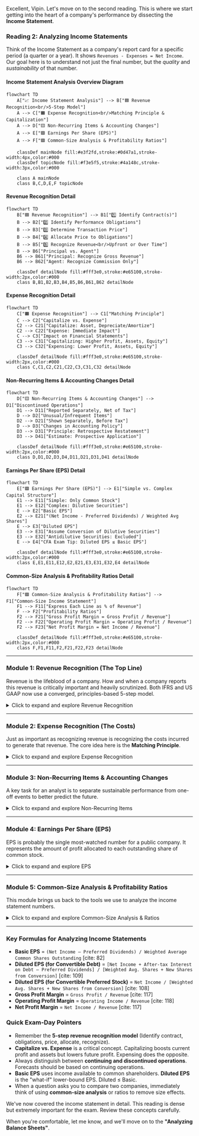 Excellent, Vipin. Let's move on to the second reading. This is where we start getting into the heart of a company's performance by dissecting the **Income Statement**.

### **Reading 2: Analyzing Income Statements**

Think of the Income Statement as a company's report card for a specific period (a quarter or a year). It shows `Revenues - Expenses = Net Income`. Our goal here is to understand not just the final number, but the *quality* and *sustainability* of that number.
#### **Income Statement Analysis Overview Diagram**
```mermaid
flowchart TD
    A["📈 Income Statement Analysis"] --> B["🟦 Revenue Recognition<br/>5-Step Model"]
    A --> C["🟧 Expense Recognition<br/>Matching Principle & Capitalization"]
    A --> D["🟨 Non-Recurring Items & Accounting Changes"]
    A --> E["🟩 Earnings Per Share (EPS)"]
    A --> F["🟪 Common-Size Analysis & Profitability Ratios"]

    classDef mainNode fill:#e3f2fd,stroke:#0d47a1,stroke-width:4px,color:#000
    classDef topicNode fill:#f3e5f5,stroke:#4a148c,stroke-width:3px,color:#000

    class A mainNode
    class B,C,D,E,F topicNode
```

#### **Revenue Recognition Detail**
```mermaid
flowchart TD
    B["🟦 Revenue Recognition"] --> B1["1️⃣ Identify Contract(s)"]
    B --> B2["2️⃣ Identify Performance Obligations"]
    B --> B3["3️⃣ Determine Transaction Price"]
    B --> B4["4️⃣ Allocate Price to Obligations"]
    B --> B5["5️⃣ Recognize Revenue<br/>Upfront or Over Time"]
    B --> B6["Principal vs. Agent"]
    B6 --> B61["Principal: Recognize Gross Revenue"]
    B6 --> B62["Agent: Recognize Commission Only"]

    classDef detailNode fill:#fff3e0,stroke:#e65100,stroke-width:2px,color:#000
    class B,B1,B2,B3,B4,B5,B6,B61,B62 detailNode
```

#### **Expense Recognition Detail**
```mermaid
flowchart TD
    C["🟧 Expense Recognition"] --> C1["Matching Principle"]
    C --> C2["Capitalize vs. Expense"]
    C2 --> C21["Capitalize: Asset, Depreciate/Amortize"]
    C2 --> C22["Expense: Immediate Impact"]
    C --> C3["Impact on Financial Statements"]
    C3 --> C31["Capitalizing: Higher Profit, Assets, Equity"]
    C3 --> C32["Expensing: Lower Profit, Assets, Equity"]

    classDef detailNode fill:#fff3e0,stroke:#e65100,stroke-width:2px,color:#000
    class C,C1,C2,C21,C22,C3,C31,C32 detailNode
```

#### **Non-Recurring Items & Accounting Changes Detail**
```mermaid
flowchart TD
    D["🟨 Non-Recurring Items & Accounting Changes"] --> D1["Discontinued Operations"]
    D1 --> D11["Reported Separately, Net of Tax"]
    D --> D2["Unusual/Infrequent Items"]
    D2 --> D21["Shown Separately, Before Tax"]
    D --> D3["Changes in Accounting Policy"]
    D3 --> D31["Principle: Retrospective Restatement"]
    D3 --> D41["Estimate: Prospective Application"]

    classDef detailNode fill:#fff3e0,stroke:#e65100,stroke-width:2px,color:#000
    class D,D1,D2,D3,D4,D11,D21,D31,D41 detailNode
```

#### **Earnings Per Share (EPS) Detail**
```mermaid
flowchart TD
    E["🟩 Earnings Per Share (EPS)"] --> E1["Simple vs. Complex Capital Structure"]
    E1 --> E11["Simple: Only Common Stock"]
    E1 --> E12["Complex: Dilutive Securities"]
    E --> E2["Basic EPS"]
    E2 --> E21["(Net Income - Preferred Dividends) / Weighted Avg Shares"]
    E --> E3["Diluted EPS"]
    E3 --> E31["Assume Conversion of Dilutive Securities"]
    E3 --> E32["Antidilutive Securities: Excluded"]
    E --> E4["CFA Exam Tip: Diluted EPS ≤ Basic EPS"]

    classDef detailNode fill:#fff3e0,stroke:#e65100,stroke-width:2px,color:#000
    class E,E1,E11,E12,E2,E21,E3,E31,E32,E4 detailNode
```

#### **Common-Size Analysis & Profitability Ratios Detail**
```mermaid
flowchart TD
    F["🟪 Common-Size Analysis & Profitability Ratios"] --> F1["Common-Size Income Statement"]
    F1 --> F11["Express Each Line as % of Revenue"]
    F --> F2["Profitability Ratios"]
    F2 --> F21["Gross Profit Margin = Gross Profit / Revenue"]
    F2 --> F22["Operating Profit Margin = Operating Profit / Revenue"]
    F2 --> F23["Net Profit Margin = Net Income / Revenue"]

    classDef detailNode fill:#fff3e0,stroke:#e65100,stroke-width:2px,color:#000
    class F,F1,F11,F2,F21,F22,F23 detailNode
```

-----

### **Module 1: Revenue Recognition (The Top Line)**

Revenue is the lifeblood of a company. How and when a company reports this revenue is critically important and heavily scrutinized. Both IFRS and US GAAP now use a converged, principles-based 5-step model.

<details>
<summary>Click to expand and explore Revenue Recognition</summary>

-----

**Core Principle:** Revenue is recognized when a company satisfies a performance obligation by transferring a promised good or service to a customer. [cite: 74] The amount recognized is what the company *expects to be entitled to receive*. [cite: 74, 76]

**The 5-Step Model for Recognizing Revenue:**

1.  **Identify the contract(s) with a customer.** [cite: 76] A contract is an agreement that creates enforceable rights and obligations. [cite: 76]
2.  **Identify the performance obligations in the contract.** A performance obligation is a promise to transfer a *distinct* good or service. [cite: 76]
3.  **Determine the transaction price.** This is the amount of consideration a company expects to receive. [cite: 76]
4.  **Allocate the transaction price to the performance obligations.** If a contract has multiple performance obligations, the price is allocated based on their standalone selling prices.
5.  **Recognize revenue when (or as) the entity satisfies a performance obligation.** [cite: 76]

<!-- end list -->

  * **Real-World Example (Indian Context):** Let's take **Tata Consultancy Services (TCS)** signing a ₹10 crore, 3-year contract with SBI.

      * **Step 1:** The signed contract exists.
      * **Step 2:** The contract involves building a software platform (obligation 1), providing implementation support (obligation 2), and offering post-implementation maintenance for 2 years (obligation 3). These are distinct performance obligations.
      * **Step 3:** The transaction price is ₹10 crore.
      * **Step 4:** TCS allocates the ₹10 crore price to the three obligations. Let's say ₹5 cr for the software, ₹1 cr for implementation, and ₹4 cr for maintenance.
      * **Step 5:** TCS recognizes the ₹5 cr when the software is built and transferred, the ₹1 cr as implementation is completed, and the ₹4 cr over the 2-year maintenance period. It does *not* recognize the full ₹10 cr on day one.

  * **Principal versus Agent:** This is a key distinction.

      * **Principal:** The company controls the good or service before it's transferred to the customer. It recognizes the *gross* amount of the sale as revenue.
      * **Agent:** The company arranges for another party to provide the good or service. It recognizes only its *commission or fee* as revenue.
      * **Real-World Example (Indian Context):** Think of **Flipkart**.
          * When it sells a product from its own "SmartBuy" brand, it is the **principal**. If it sells a phone for ₹10,000, it records ₹10,000 in revenue.
          * When a third-party seller uses Flipkart's platform to sell the same phone for ₹10,000, Flipkart is the **agent**. It might earn a 15% commission (₹1,500). Flipkart records only ₹1,500 as revenue, not the full ₹10,000.
      * **Implications:** An agent has lower revenue but a much higher profit margin percentage. An analyst must understand the mix of principal vs. agent sales to forecast margins correctly.

  * **CFA Exam Tip:** You must know the 5 steps in the revenue recognition model. Questions will test your conceptual understanding, not just rote memorization. They might describe a scenario and ask you when revenue should be recognized.

-----

</details>

-----

### **Module 2: Expense Recognition (The Costs)**

Just as important as recognizing revenue is recognizing the costs incurred to generate that revenue. The core idea here is the **Matching Principle**.

<details>
<summary>Click to expand and explore Expense Recognition</summary>

-----

  * **Matching Principle:** This principle dictates that expenses should be recognized in the same period as the revenues they helped generate. [cite: 74, 82] For example, the cost of the goods you sold this year should be expensed this year. [cite: 82]

  * **Capitalize vs. Expense:** This is one of the most important judgments management makes.

      * **Capitalize:** If an expenditure is expected to provide a benefit for *more than one* accounting period, its cost is recorded as an asset on the balance sheet (capitalized) and then expensed over its useful life via depreciation or amortization. [cite: 83]
          * **Indian Context:** When **Reliance Industries** builds a new refinery for ₹50,000 crore, that cost is capitalized as Property, Plant, & Equipment (PPE). A portion of that cost is then expensed as depreciation each year for many years.
      * **Expense:** If an expenditure benefits only the *current* period, it is expensed immediately on the income statement. [cite: 83]
          * **Indian Context:** The salary paid to the manager of a **Big Bazaar** store for the month of July is expensed in July.

  * **Impact on Financial Statements & Ratios:**

      * **Capitalizing:** Leads to **higher** profits, **higher** assets, and **higher** equity in the current period. Cash Flow from Operations (CFO) is also higher because the cash paid is classified as a Cash Flow from Investing (CFI) outflow. However, future profits will be lower due to ongoing depreciation expense.
      * **Expensing:** Leads to **lower** profits, **lower** assets, and **lower** equity in the current period. CFO is lower. However, future profits will be higher as there is no future depreciation.

  * **CFA Exam Tip:** Exam questions frequently ask you to compare two companies based on their accounting choices. A company that capitalizes aggressively will appear more profitable and have a stronger balance sheet (e.g., lower debt-to-assets ratio) in the short run than a company that expenses costs. You need to be able to identify and analyze the impact of these choices.

-----

</details>

-----

### **Module 3: Non-Recurring Items & Accounting Changes**

A key task for an analyst is to separate sustainable performance from one-off events to better predict the future.

<details>
<summary>Click to expand and explore Non-Recurring Items</summary>

-----

  * **Discontinued Operations:** When a company sells or shuts down a major part of its business, the profits or losses from that segment are reported separately on the income statement, *net of taxes*, after income from continuing operations. [cite: 75, 101]

      * **Indian Context:** If the **Tata Group** were to sell its entire stake in Tata Steel, the profit or loss from Tata Steel's operations for the year, and the gain/loss on the sale itself, would be shown separately as a "discontinued operation." This allows an analyst to easily see the performance of the remaining Tata Group businesses.

  * **Unusual or Infrequent Items:** These are events that are material but still considered part of the company's normal business activities. [cite: 99] Examples include costs from a major restructuring (like shutting down a few factories) or a gain from selling an old office building. These are shown separately on the income statement but *before tax* and within income from continuing operations. [cite: 99]

  * **Changes in Accounting Policies:**

      * When a company changes an accounting *principle* (e.g., switches inventory method), it must apply the change **retrospectively**. [cite: 101] This means restating all prior period financial statements shown in the annual report as if the new policy had always been used. [cite: 102] This preserves comparability.
      * When a company changes an accounting *estimate* (e.g., changes the estimated useful life of a machine from 10 years to 12 years), the change is applied **prospectively**. [cite: 103] Only current and future financial statements are affected. No restatement of past results is done.

-----

</details>

-----

### **Module 4: Earnings Per Share (EPS)**

EPS is probably the single most-watched number for a public company. It represents the amount of profit allocated to each outstanding share of common stock.

<details>
<summary>Click to expand and explore EPS</summary>

-----

  * **Simple vs. Complex Capital Structure:**

      * A company has a **simple** capital structure if it only has common stock and non-convertible debt/preferred stock. [cite: 81]
      * It has a **complex** capital structure if it has potentially dilutive securities outstanding—like stock options, warrants, or convertible bonds/preferred stock—that could turn into common shares and dilute the ownership of existing shareholders. [cite: 81]

  * **Basic EPS:** This is the straightforward calculation for all companies.

      * **Formula:** `(Net Income - Preferred Dividends) / Weighted Average Number of Common Shares Outstanding` [cite: 82]
      * The numerator is the income available to common shareholders. Preferred dividends are subtracted because they are paid before common shareholders get anything.
      * The denominator is the average number of shares that were outstanding during the period, weighted by the time they were outstanding.

  * **Diluted EPS:** This is a "what-if," more conservative measure required for companies with complex capital structures.

      * **Concept:** It calculates EPS as if all dilutive securities were exercised or converted into common shares. [cite: 81] By definition, **Diluted EPS ≤ Basic EPS**.
      * **Antidilutive Securities:** If the conversion of a security would *increase* EPS (e.g., if the interest saved on converting a bond is higher than the EPS dilution), that security is "antidilutive" and is ignored in the calculation of Diluted EPS. [cite: 89]

  * **CFA Exam Tip:** You must know the Basic EPS formula. For Diluted EPS, the exam is more likely to test your conceptual understanding (what it represents, which securities are dilutive, the effect on the numerator/denominator) than complex calculations. For example, converting a bond adds the after-tax interest expense back to the numerator and adds the new shares to the denominator.

-----

</details>

-----

### **Module 5: Common-Size Analysis & Profitability Ratios**

This module brings us back to the tools we use to analyze the income statement numbers.

<details>
<summary>Click to expand and explore Common-Size Analysis & Ratios</summary>

-----

  * **Common-Size Income Statement:** An incredibly useful tool where every line item is expressed as a percentage of total revenue. [cite: 75, 114] This removes the effect of size, making it easy to compare companies and to spot trends over time. [cite: 114]

      * **Indian Context:** We could compare **HUL** and **Dabur**. We might find that HUL has a gross margin of 53% while Dabur's is 49%. This could lead us to investigate differences in their product mix or supply chain efficiency. We might also see that Dabur spends 12% of its revenue on advertising, while HUL spends 10%, reflecting different brand-building strategies.

  * **Key Profitability Ratios (Return on Sales):**

      * **Gross Profit Margin** = `Gross Profit / Revenue`. [cite: 117] This shows the basic profitability of the product itself before other expenses. A higher margin is better.
      * **Operating Profit Margin** = `Operating Profit / Revenue`. [cite: 118] This shows how well the company manages its entire business operations.
      * **Net Profit Margin** = `Net Income / Revenue`. [cite: 117] This is the "bottom line" margin, showing how much of every rupee of sales is left for shareholders after all expenses, including interest and taxes, are paid.

-----

</details>

-----

### **Key Formulas for Analyzing Income Statements**

  * **Basic EPS** = `(Net Income – Preferred Dividends) / Weighted Average Common Shares Outstanding` [cite: 82]
  * **Diluted EPS (for Convertible Debt)** = `[Net Income + After-tax Interest on Debt – Preferred Dividends] / [Weighted Avg. Shares + New Shares from Conversion]` [cite: 109]
  * **Diluted EPS (for Convertible Preferred Stock)** = `Net Income / [Weighted Avg. Shares + New Shares from Conversion]` [cite: 108]
  * **Gross Profit Margin** = `Gross Profit / Revenue` [cite: 117]
  * **Operating Profit Margin** = `Operating Income / Revenue` [cite: 118]
  * **Net Profit Margin** = `Net Income / Revenue` [cite: 117]

### **Quick Exam-Day Pointers**

  * Remember the **5-step revenue recognition model** (Identify contract, obligations, price, allocate, recognize).
  * **Capitalize vs. Expense** is a critical concept. Capitalizing boosts current profit and assets but lowers future profit. Expensing does the opposite.
  * Always distinguish between **continuing and discontinued operations**. Forecasts should be based on continuing operations.
  * **Basic EPS** uses income available to common shareholders. **Diluted EPS** is the "what-if" lower-bound EPS. Diluted ≤ Basic.
  * When a question asks you to compare two companies, immediately think of using **common-size analysis** or ratios to remove size effects.

We've now covered the income statement in detail. This reading is dense but extremely important for the exam. Review these concepts carefully.

When you're comfortable, let me know, and we'll move on to the **"Analyzing Balance Sheets"**.